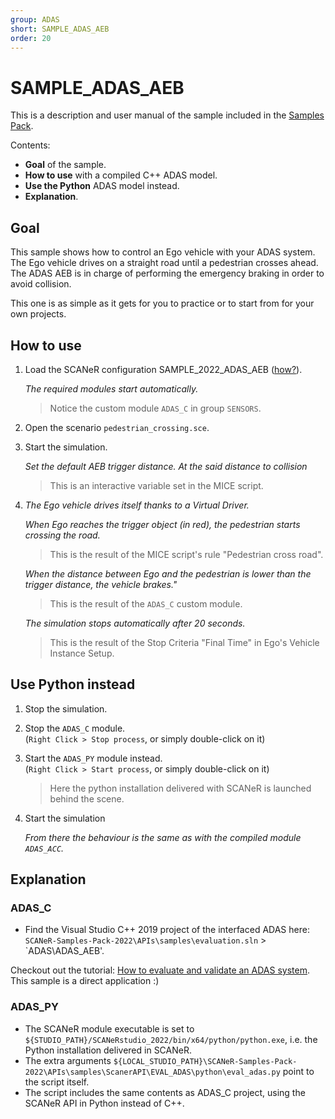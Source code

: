 ```yaml
---
group: ADAS
short: SAMPLE_ADAS_AEB
order: 20
---
```


# SAMPLE_ADAS_AEB

This is a description and user manual of the sample included in the [Samples Pack](https://github.com/AVSimulation/SCANeR-Samples-Pack).

Contents:
* **Goal** of the sample.
* **How to use** with a compiled C++ ADAS model.
* **Use the Python** ADAS model instead.
* **Explanation**.

## Goal

This sample shows how to control an Ego vehicle with your ADAS system.  
The Ego vehicle drives on a straight road until a pedestrian crosses ahead. The ADAS AEB is in charge of performing the emergency braking in order to avoid collision.

This one is as simple as it gets for you to practice or to start from for your own projects.  

## How to use

1. Load the SCANeR configuration SAMPLE_2022_ADAS_AEB ([how?](../HT_Change_work_environment/HT_Change_work_environment.md)).  

   *The required modules start automatically.*
   
   > Notice the custom module `ADAS_C` in group `SENSORS`.

2. Open the scenario `pedestrian_crossing.sce`.

3. Start the simulation.

   *Set the default AEB trigger distance.
   At the said distance to collision*  
      
   > This is an interactive variable set in the MICE script.

4. *The Ego vehicle drives itself thanks to a Virtual Driver.*

   *When Ego reaches the trigger object (in red), the pedestrian starts crossing the road.*
   
   > This is the result of the MICE script's rule "Pedestrian cross road".

   *When the distance between Ego and the pedestrian is lower than the trigger distance, the vehicle brakes."*
   
   > This is the result of the `ADAS_C` custom module.

   *The simulation stops automatically after 20 seconds.*
   
   > This is the result of the Stop Criteria "Final Time" in Ego's Vehicle Instance Setup.

## Use Python instead

1. Stop the simulation.

2. Stop the `ADAS_C` module.  
   (`Right Click > Stop process`, or simply double-click on it)

3. Start the `ADAS_PY` module instead.  
   (`Right Click > Start process`, or simply double-click on it)
   
   > Here the python installation delivered with SCANeR is launched behind the scene.
  
4. Start the simulation

    *From there the behaviour is the same as with the compiled module `ADAS_ACC`.*

## Explanation

### ADAS_C

* Find the Visual Studio C++ 2019 project of the interfaced ADAS here: `SCANeR-Samples-Pack-2022\APIs\samples\evaluation.sln` > `ADAS\ADAS_AEB'.  

Checkout out the tutorial: [How to evaluate and validate an ADAS system](./HT_ADAS.md).  
This sample is a direct application :)

### ADAS_PY

* The SCANeR module executable is set to `${STUDIO_PATH}/SCANeRstudio_2022/bin/x64/python/python.exe`, i.e. the Python installation delivered in SCANeR.  
* The extra arguments `${LOCAL_STUDIO_PATH}\SCANeR-Samples-Pack-2022\APIs\samples\ScanerAPI\EVAL_ADAS\python\eval_adas.py` point to the script itself.  
* The script includes the same contents as ADAS_C project, using the SCANeR API in Python instead of C++.
